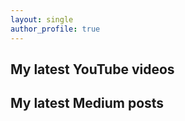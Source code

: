 ```yaml
---
layout: single
author_profile: true
---
```


## My latest YouTube videos

<!--START_SECTION:youtube-->
<!--END_SECTION:youtube-->

## My latest Medium posts

<!--START_SECTION:medium-->
<!--END_SECTION:medium-->